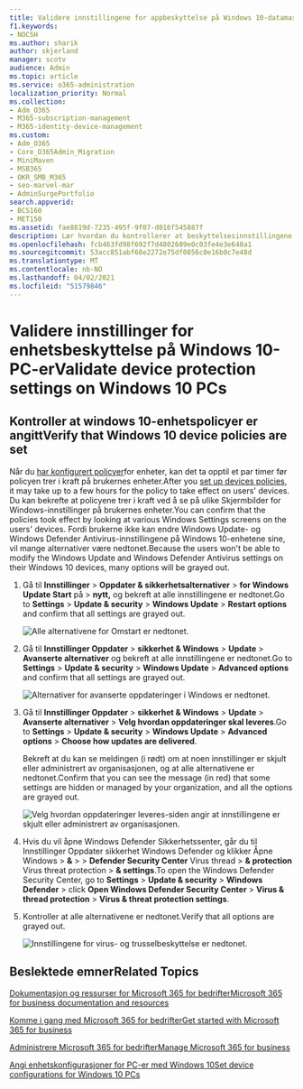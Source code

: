 ```yaml
---
title: Validere innstillingene for appbeskyttelse på Windows 10-datamaskiner
f1.keywords:
- NOCSH
ms.author: sharik
author: skjerland
manager: scotv
audience: Admin
ms.topic: article
ms.service: o365-administration
localization_priority: Normal
ms.collection:
- Adm_O365
- M365-subscription-management
- M365-identity-device-management
ms.custom:
- Adm_O365
- Core_O365Admin_Migration
- MiniMaven
- MSB365
- OKR_SMB_M365
- seo-marvel-mar
- AdminSurgePortfolio
search.appverid:
- BCS160
- MET150
ms.assetid: fae8819d-7235-495f-9f07-d016f545887f
description: Lær hvordan du kontrollerer at beskyttelsesinnstillingene for Microsoft 365 for business-apper trer i kraft på brukernes Windows 10-enheter.
ms.openlocfilehash: fcb463fd98f692f7d4802689e0c03fe4e3e648a1
ms.sourcegitcommit: 53acc851abf68e2272e75df0856c0e16b0c7e48d
ms.translationtype: MT
ms.contentlocale: nb-NO
ms.lasthandoff: 04/02/2021
ms.locfileid: "51579846"
---
```

# <a name="validate-device-protection-settings-on-windows-10-pcs"></a><span data-ttu-id="4b537-103">Validere innstillinger for enhetsbeskyttelse på Windows 10-PC-er</span><span class="sxs-lookup"><span data-stu-id="4b537-103">Validate device protection settings on Windows 10 PCs</span></span>

## <a name="verify-that-windows-10-device-policies-are-set"></a><span data-ttu-id="4b537-104">Kontroller at windows 10-enhetspolicyer er angitt</span><span class="sxs-lookup"><span data-stu-id="4b537-104">Verify that Windows 10 device policies are set</span></span>

<span data-ttu-id="4b537-105">Når du [har konfigurert policyer](protection-settings-for-windows-10-pcs.md)for enheter, kan det ta opptil et par timer før policyen trer i kraft på brukernes enheter.</span><span class="sxs-lookup"><span data-stu-id="4b537-105">After you [set up devices policies](protection-settings-for-windows-10-pcs.md), it may take up to a few hours for the policy to take effect on users' devices.</span></span> <span data-ttu-id="4b537-106">Du kan bekrefte at policyene trer i kraft ved å se på ulike Skjermbilder for Windows-innstillinger på brukernes enheter.</span><span class="sxs-lookup"><span data-stu-id="4b537-106">You can confirm that the policies took effect by looking at various Windows Settings screens on the users' devices.</span></span> <span data-ttu-id="4b537-107">Fordi brukerne ikke kan endre Windows Update- og Windows Defender Antivirus-innstillingene på Windows 10-enhetene sine, vil mange alternativer være nedtonet.</span><span class="sxs-lookup"><span data-stu-id="4b537-107">Because the users won't be able to modify the Windows Update and Windows Defender Antivirus settings on their Windows 10 devices, many options will be grayed out.</span></span>
  
1. <span data-ttu-id="4b537-108">Gå til **Innstillinger** \> **Oppdater &amp; sikkerhetsalternativer** \> **for Windows Update Start** på \> **nytt,** og bekreft at alle innstillingene er nedtonet.</span><span class="sxs-lookup"><span data-stu-id="4b537-108">Go to **Settings** \> **Update &amp; security** \> **Windows Update** \> **Restart options** and confirm that all settings are grayed out.</span></span> 
    
    ![Alle alternativene for Omstart er nedtonet.](../media/31308da9-18b0-47c5-bbf6-d5fa6747c376.png)
  
2. <span data-ttu-id="4b537-110">Gå til **Innstillinger Oppdater** \> **sikkerhet &amp; Windows** \> **Update** \> **Avanserte alternativer** og bekreft at alle innstillingene er nedtonet.</span><span class="sxs-lookup"><span data-stu-id="4b537-110">Go to **Settings** \> **Update &amp; security** \> **Windows Update** \> **Advanced options** and confirm that all settings are grayed out.</span></span> 
    
    ![Alternativer for avanserte oppdateringer i Windows er nedtonet.](../media/049cf281-d503-4be9-898b-c0a3286c7fc2.png)
  
3. <span data-ttu-id="4b537-112">Gå til **Innstillinger Oppdater** \> **sikkerhet &amp; Windows** \> **Update** \> **Avanserte alternativer** \> **Velg hvordan oppdateringer skal leveres**.</span><span class="sxs-lookup"><span data-stu-id="4b537-112">Go to **Settings** \> **Update &amp; security** \> **Windows Update** \> **Advanced options** \> **Choose how updates are delivered**.</span></span>
    
    <span data-ttu-id="4b537-113">Bekreft at du kan se meldingen (i rødt) om at noen innstillinger er skjult eller administrert av organisasjonen, og at alle alternativene er nedtonet.</span><span class="sxs-lookup"><span data-stu-id="4b537-113">Confirm that you can see the message (in red) that some settings are hidden or managed by your organization, and all the options are grayed out.</span></span>
    
    ![Velg hvordan oppdateringer leveres-siden angir at innstillingene er skjult eller administrert av organisasjonen.](../media/6b3e37c5-da41-4afd-9983-b4f406216b59.png)
  
4. <span data-ttu-id="4b537-115">Hvis du vil åpne Windows Defender Sikkerhetssenter, går du til Innstillinger  Oppdater sikkerhet Windows Defender og klikker Åpne Windows \> **&amp;** \>  \> **Defender Security Center** Virus thread \> **&amp; protection** Virus threat protection \> **&amp; settings**.</span><span class="sxs-lookup"><span data-stu-id="4b537-115">To open the Windows Defender Security Center, go to **Settings** \> **Update &amp; security** \> **Windows Defender** \> click **Open Windows Defender Security Center** \> **Virus &amp; thread protection** \> **Virus &amp; threat protection settings**.</span></span> 
    
5. <span data-ttu-id="4b537-116">Kontroller at alle alternativene er nedtonet.</span><span class="sxs-lookup"><span data-stu-id="4b537-116">Verify that all options are grayed out.</span></span> 
    
    ![Innstillingene for virus- og trusselbeskyttelse er nedtonet.](../media/9ca68d40-a5d9-49d7-92a4-c581688b5926.png)
  
## <a name="related-topics"></a><span data-ttu-id="4b537-118">Beslektede emner</span><span class="sxs-lookup"><span data-stu-id="4b537-118">Related Topics</span></span>

[<span data-ttu-id="4b537-119">Dokumentasjon og ressurser for Microsoft 365 for bedrifter</span><span class="sxs-lookup"><span data-stu-id="4b537-119">Microsoft 365 for business documentation and resources</span></span>](./index.yml)
  
[<span data-ttu-id="4b537-120">Komme i gang med Microsoft 365 for bedrifter</span><span class="sxs-lookup"><span data-stu-id="4b537-120">Get started with Microsoft 365 for business</span></span>](microsoft-365-business-overview.md)
  
[<span data-ttu-id="4b537-121">Administrere Microsoft 365 for bedrifter</span><span class="sxs-lookup"><span data-stu-id="4b537-121">Manage Microsoft 365 for business</span></span>](manage.md)
  
[<span data-ttu-id="4b537-122">Angi enhetskonfigurasjoner for PC-er med Windows 10</span><span class="sxs-lookup"><span data-stu-id="4b537-122">Set device configurations for Windows 10 PCs</span></span>](protection-settings-for-windows-10-pcs.md)
